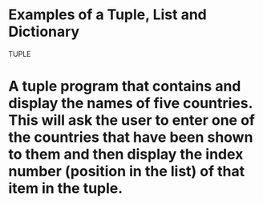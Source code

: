 # Examples of a Tuple, List and Dictionary

TUPLE
# A tuple program that contains and display the names of five countries. This will ask the user to enter one of the countries that have been shown to them and then display the index number (position in the list) of that item in the tuple.
 
